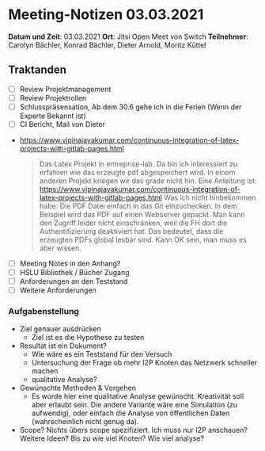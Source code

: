 # Meeting-Notizen 03.03.2021

**Datum und Zeit**: 03.03.2021
**Ort**: Jitsi Open Meet von Switch
**Teilnehmer**: Carolyn Bächler, Konrad Bächler, Dieter Arnold, Moritz Küttel

## Traktanden

- [ ] Review Projektmanagement
- [ ] Review Projektrollen
- [ ] Schlusspräsensation, Ab dem 30.6 gehe ich in die Ferien (Wenn der Experte Bekannt ist)
- [ ] CI Bericht, Mail von Dieter
- https://www.vipinajayakumar.com/continuous-integration-of-latex-projects-with-gitlab-pages.html
  > Das Latex Projekt in entreprise-lab. Da bin ich interessiert zu erfahren wie das erzeugte pdf abgespeichert wird.
  > In einem anderen Projekt kriegen wir das grade nicht hin. Eine Anleitung ist: https://www.vipinajayakumar.com/continuous-integration-of-latex-projects-with-gitlab-pages.html 
  > Was ich nicht hinbekommen habe: Die PDF Datei einfach in das Git einzuchecken. In dem Beispiel wird das PDF auf einen Webserver gepackt. Man kann den Zugriff leider nicht einschränken, weil die FH dort die Authentifizierung deaktiviert hat. Das bedeutet, dass die erzeugten PDFs global lesbar sind. Kann OK sein, man muss es aber wissen.
- [ ] Meeting Notes in den Anhang?
- [ ] HSLU Bibliothek / Bücher Zugang
- [ ] Anforderungen an den Teststand
- [ ] Weitere Anforderungen

###  Aufgabenstellung

- Ziel genauer ausdrücken
  - Ziel ist es die Hypothese zu testen
- Resultat ist ein Dokument?
  - Wie wäre es ein Teststand für den Versuch
  - Untersuchung der Frage ob mehr I2P Knoten das Netzwerk schneller machen
  - qualitative Analyse?
- Gewünschte Methoden & Vorgehen
  - Es wurde  hier eine qualitative Analyse gewünscht. Kreativität soll aber erlaubt sein. Die andere Variante wäre eine Simulation (zu aufwendig), oder einfach die Analyse von öffentlichen Daten (wahrscheinlich nicht genug da).
- Scope? Nichts übers scope spezifiziert. Ich muss nur I2P anschauen? Weitere Ideen? Bis zu wie viel Knoten? Wie viel analyse?
